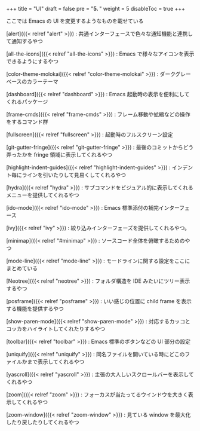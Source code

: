 +++
title = "UI"
draft = false
pre = "<b>5. </b>"
weight = 5
disableToc = true
+++

ここでは Emacs の UI を変更するようなものを載せている

[alert]({{< relref "alert" >}})
: 共通インターフェースで色々な通知機能と連携して通知するやつ

[all-the-icons]({{< relref "all-the-icons" >}})
: Emacs で様々なアイコンを表示できるようにするやつ

[color-theme-molokai]({{< relref "color-theme-molokai" >}})
: ダークグレーベースのカラーテーマ

[dashboard]({{< relref "dashboard" >}})
: Emacs 起動時の表示を便利にしてくれるパッケージ

[frame-cmds]({{< relref "frame-cmds" >}})
: フレーム移動や拡縮などの操作をするコマンド群

[fullscreen]({{< relref "fullscreen" >}})
: 起動時のフルスクリーン設定

[git-gutter-fringe]({{< relref "git-gutter-fringe" >}})
: 最後のコミットからどう弄ったかを fringe 領域に表示してくれるやつ

[highlight-indent-guides]({{< relref "highlight-indent-guides" >}})
: インデント毎にラインを引いたりして見易くしてくれるやつ

[hydra]({{< relref "hydra" >}})
: サブコマンドをビジュアル的に表示してくれるメニューを提供してくれるやつ

[ido-mode]({{< relref "ido-mode" >}})
: Emacs 標準添付の補完インターフェース

[ivy]({{< relref "ivy" >}})
: 絞り込みインターフェーズを提供してくれるやつ。

[minimap]({{< relref "#minimap" >}})
: ソースコード全体を俯瞰するためのやつ

[mode-line]({{< relref "mode-line" >}})
: モードラインに関する設定をここにまとめている

[Neotree]({{< relref "neotree" >}})
: フォルダ構造を IDE みたいにツリー表示するやつ

[posframe]({{< relref "posframe" >}})
: いい感じの位置に child frame を表示する機能を提供するやつ

[show-paren-mode]({{< relref "show-paren-mode" >}})
: 対応するカッコとコッカをハイライトしてくれたりするやつ

[toolbar]({{< relref "toolbar" >}})
: Emacs 標準のボタンなどの UI 部分の設定

[uniquify]({{< relref "uniquify" >}})
: 同名ファイルを開いている時にどこのファイルかまで表示してくれるやつ

[yascroll]({{< relref "yascroll" >}})
: 主張の大人しいスクロールバーを表示してくれるやつ

[zoom]({{< relref "zoom" >}})
: フォーカスが当たってるウインドウを大きく表示してくれるやつ

[zoom-window]({{< relref "zoom-window" >}})
: 見ている window を最大化したり戻したりしてくれるやつ
